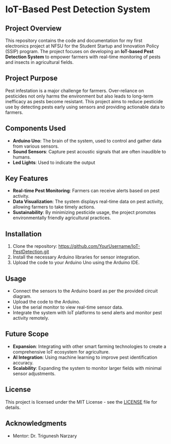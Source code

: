 # IoT-Based Pest Detection System

## Project Overview

This repository contains the code and documentation for my first electronics project at NFSU for the Student Startup and Innovation Policy (SSIP) program. The project focuses on developing an **IoT-based Pest Detection System** to empower farmers with real-time monitoring of pests and insects in agricultural fields.

## Project Purpose

Pest infestation is a major challenge for farmers. Over-reliance on pesticides not only harms the environment but also leads to long-term inefficacy as pests become resistant. This project aims to reduce pesticide use by detecting pests early using sensors and providing actionable data to farmers.

## Components Used
- **Arduino Uno**: The brain of the system, used to control and gather data from various sensors.
- **Sound Sensors**: Capture pest acoustic signals that are often inaudible to humans.
- **Led Lights**: Used to indicate the output

## Key Features
- **Real-time Pest Monitoring**: Farmers can receive alerts based on pest activity.
- **Data Visualization**: The system displays real-time data on pest activity, allowing farmers to take timely actions.
- **Sustainability**: By minimizing pesticide usage, the project promotes environmentally friendly agricultural practices.

## Installation
1. Clone the repository: https://github.com/YourUsername/IoT-PestDetection.git
2. Install the necessary Arduino libraries for sensor integration.
3. Upload the code to your Arduino Uno using the Arduino IDE.

## Usage
- Connect the sensors to the Arduino board as per the provided circuit diagram.
- Upload the code to the Arduino.
- Use the serial monitor to view real-time sensor data.
- Integrate the system with IoT platforms to send alerts and monitor pest activity remotely.

## Future Scope
- **Expansion**: Integrating with other smart farming technologies to create a comprehensive IoT ecosystem for agriculture.
- **AI Integration**: Using machine learning to improve pest identification accuracy.
- **Scalability**: Expanding the system to monitor larger fields with minimal sensor adjustments.

## License
This project is licensed under the MIT License - see the [LICENSE](LICENSE) file for details.

## Acknowledgments
- Mentor: Dr. Trigunesh Narzary

